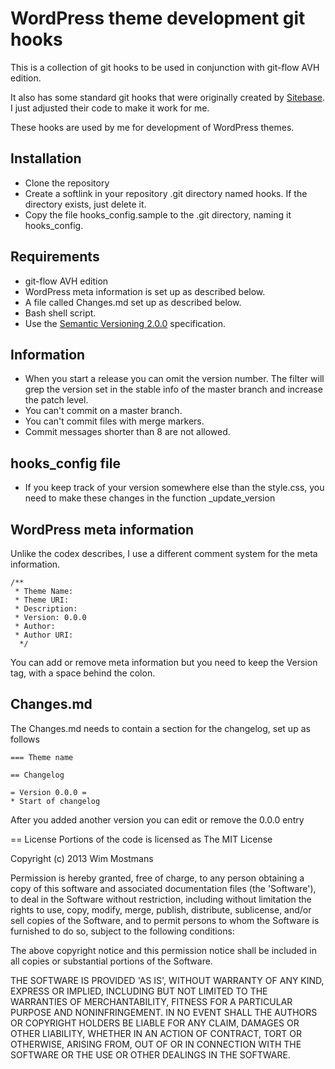 # WordPress theme development git hooks

This is a collection of git hooks to be used in conjunction with git-flow AVH 
edition.

It also has some standard git hooks that were originally created by [Sitebase](https://github.com/Sitebase/git-hooks).
I just adjusted their code to make it work for me.

These hooks are used by me for development of WordPress themes.
 
## Installation
* Clone the repository
* Create a softlink in your repository .git directory named hooks. If the 
  directory exists, just delete it.
* Copy the file hooks_config.sample to the .git directory, naming it hooks_config.

## Requirements
* git-flow AVH edition
* WordPress meta information is set up as described below.
* A file called Changes.md set up as described below.
* Bash shell script.
* Use the [Semantic Versioning 2.0.0](http://semver.org/) specification.

## Information
* When you start a release you can omit the version number. The filter will grep 
  the version set in the stable info of the master branch and increase the patch level.
* You can't commit on a master branch.
* You can't commit files with merge markers.
* Commit messages shorter than 8 are not allowed.

## hooks_config file
* If you keep track of your version somewhere else than the style.css, you need 
  to make these changes in the function _update_version
  
## WordPress meta information
Unlike the codex describes, I use a different comment system for the meta 
information.
```
/**
 * Theme Name: 
 * Theme URI: 
 * Description: 
 * Version: 0.0.0
 * Author: 
 * Author URI: 
  */
```

You can add or remove meta information but you need to keep the Version tag, 
with a space behind the colon.

## Changes.md
The Changes.md needs to contain a section for the changelog, set up as follows

```
=== Theme name

== Changelog

= Version 0.0.0 =
* Start of changelog

```
After you added another version you can edit or remove the 0.0.0 entry

== License
Portions of the code is licensed as The MIT License

Copyright (c) 2013 Wim Mostmans

Permission is hereby granted, free of charge, to any person obtaining a copy of this software and associated documentation files (the 'Software'), to deal in the Software without restriction, including without limitation the rights to use, copy, modify, merge, publish, distribute, sublicense, and/or sell copies of the Software, and to permit persons to whom the Software is furnished to do so, subject to the following conditions:

The above copyright notice and this permission notice shall be included in all copies or substantial portions of the Software.

THE SOFTWARE IS PROVIDED 'AS IS', WITHOUT WARRANTY OF ANY KIND, EXPRESS OR IMPLIED, INCLUDING BUT NOT LIMITED TO THE WARRANTIES OF MERCHANTABILITY, FITNESS FOR A PARTICULAR PURPOSE AND NONINFRINGEMENT. IN NO EVENT SHALL THE AUTHORS OR COPYRIGHT HOLDERS BE LIABLE FOR ANY CLAIM, DAMAGES OR OTHER LIABILITY, WHETHER IN AN ACTION OF CONTRACT, TORT OR OTHERWISE, ARISING FROM, OUT OF OR IN CONNECTION WITH THE SOFTWARE OR THE USE OR OTHER DEALINGS IN THE SOFTWARE.

